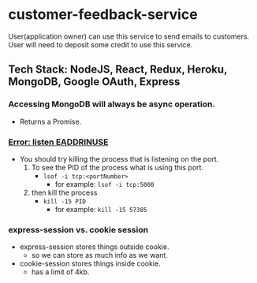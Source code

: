 # customer-feedback-service
User(application owner) can use this service to send emails to customers. User will need to deposit some credit to use this service.

## Tech Stack: NodeJS, React, Redux, Heroku, MongoDB, Google OAuth, Express

### Accessing MongoDB will always be async operation.
- Returns a Promise.

### [Error: listen EADDRINUSE](https://stackoverflow.com/a/30163868/8328220)
- You should try killing the process that is listening on the port.
  1. To see the PID of the process what is using this port.
      - `lsof -i tcp:<portNumber>`
        - for example: `lsof -i tcp:5000`
  2. then kill the process
      - `kill -15 PID`
        - for example: `kill -15 57385`

### express-session vs. cookie session
- express-session stores things outside cookie.
  - so we can store as much info as we want.
- cookie-session stores things inside cookie.
  - has a limit of 4kb.
